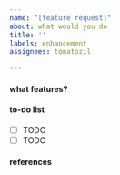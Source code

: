 ```yaml
---
name: "[feature request]"
about: what would you do
title: ''
labels: enhancement
assignees: tomatozil

---
```


#### what features?

#### to-do list
- [ ] TODO
- [ ] TODO

#### references
